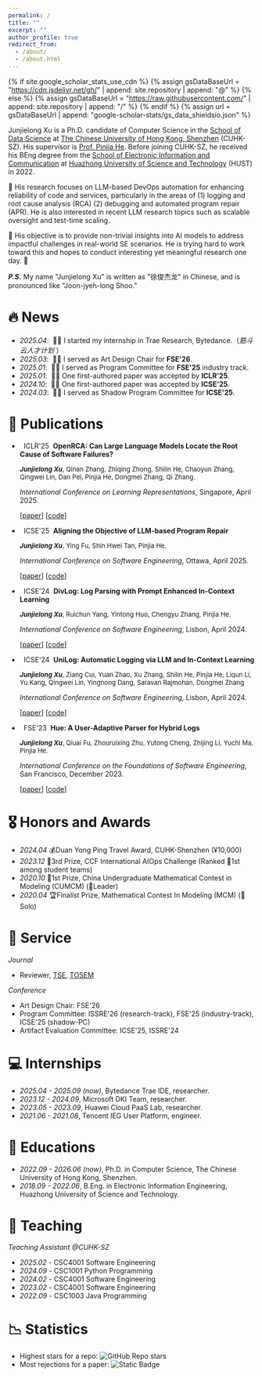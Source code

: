 ```yaml
---
permalink: /
title: ""
excerpt: ""
author_profile: true
redirect_from: 
  - /about/
  - /about.html
---
```


{% if site.google_scholar_stats_use_cdn %}
{% assign gsDataBaseUrl = "https://cdn.jsdelivr.net/gh/" | append: site.repository | append: "@" %}
{% else %}
{% assign gsDataBaseUrl = "https://raw.githubusercontent.com/" | append: site.repository | append: "/" %}
{% endif %}
{% assign url = gsDataBaseUrl | append: "google-scholar-stats/gs_data_shieldsio.json" %}

<span class='anchor' id='about-me'></span>

Junjielong Xu is a Ph.D. candidate of Computer Science in the [School of Data Science](https://sds.cuhk.edu.cn/en) at [The Chinese University of Hong Kong, Shenzhen](https://www.cuhk.edu.cn/en) (CUHK-SZ). His supervisor is [Prof. Pinjia He](https://pinjiahe.github.io). Before joining CUHK-SZ, he received his BEng degree from the [School of Electronic Information and Communication](https://eic.hust.edu.cn/) at [Huazhong University of Science and Technology](https://hust.edu.cn/) (HUST) in 2022.

🔎 His research focuses on LLM-based DevOps automation for enhancing reliability of code and services, particularly in the areas of (1) logging and root cause analysis (RCA) (2) debugging and automated program repair (APR). He is also interested in recent LLM research topics such as scalable oversight and test-time scaling.

🔑 His objective is to provide non-trivial insights into AI models to address impactful challenges in real-world SE scenarios. He is trying hard to work toward this and hopes to conduct interesting yet meaningful research one day. 🫨

***P.S.*** My name "Junjielong Xu" is written as "徐俊杰龙" in Chinese, and is pronounced like "Joon-jyeh-long Shoo."

# 🔥 News

- *2025.04*: &nbsp;🎉🎉 I started my internship in Trae Research, Bytedance.（*筋斗云人才计划* ）
- *2025.03*: &nbsp;🎉🎉 I served as Art Design Chair for **FSE'26**. 
- *2025.01*: &nbsp;🎉🎉 I served as Program Committee for **FSE'25** industry track.
- *2025.01*: &nbsp;🎉🎉 One first-authored paper was accepted by **ICLR'25**.
- *2024.10*: &nbsp;🎉🎉 One first-authored paper was accepted by **ICSE'25**.
- *2024.03*: &nbsp;🎉🎉 I served as Shadow Program Committee for **ICSE'25**.

# 📝 Publications 

- &nbsp; <span class="badge">ICLR'25</span> &nbsp;**OpenRCA: Can Large Language Models Locate the Root Cause of Software Failures?**

  <span style="font-size:13px;"> <strong><em>Junjielong Xu</em></strong>, Qinan Zhang, Zhiqing Zhong, Shilin He, Chaoyun Zhang, Qingwei Lin, Dan Pei, Pinjia He, Dongmei Zhang, Qi Zhang.</span>

  <span style="font-size:14px;"> *International Conference on Learning Representations*, Singapore, April 2025. </span>

  [[paper](https://openreview.net/pdf?id=M4qNIzQYpd)]
  [[code](https://github.com/microsoft/OpenRCA)]

- &nbsp; <span class="badge">ICSE'25</span> &nbsp;**Aligning the Objective of LLM-based Program Repair**

  <span style="font-size:13px;"> <strong><em>Junjielong Xu</em></strong>, Ying Fu, Shin Hwei Tan, Pinjia He.</span>

  <span style="font-size:14px;"> *International Conference on Software Engineering*, Ottawa, April 2025. </span>

  [[paper](https://arxiv.org/pdf/2404.08877)]
  [[code](https://github.com/CUHK-Shenzhen-SE/D4C)]

- &nbsp; <span class="badge">ICSE'24</span> &nbsp;**DivLog: Log Parsing with Prompt Enhanced In-Context Learning**

  <span style="font-size:13px;"> <strong><em>Junjielong Xu</em></strong>, Ruichun Yang, Yintong Huo, Chengyu Zhang, Pinjia He.</span>

  <span style="font-size:14px;"> *International Conference on Software Engineering*, Lisbon, April 2024. </span>

  [[paper](https://dl.acm.org/doi/abs/10.1145/3597503.3639155)]
  [[code](https://github.com/logpai/logparser)]

- &nbsp; <span class="badge">ICSE'24</span> &nbsp;**UniLog: Automatic Logging via LLM and In-Context Learning**

  <span style="font-size:13px;"> <strong><em>Junjielong Xu</em></strong>, Ziang Cui, Yuan Zhao, Xu Zhang, Shilin He, Pinjia He, Liqun Li, Yu Kang, Qingwei Lin, Yingnong Dang, Saravan Rajmohan, Dongmei Zhang</span>

  <span style="font-size:14px;"> *International Conference on Software Engineering*, Lisbon, April 2024. </span>

  [[paper](https://dl.acm.org/doi/abs/10.1145/3597503.3623326)]
  [[code](https://github.com/shuaijiumei/logging-benchmark)]

- &nbsp; <span class="badge">FSE'23</span> &nbsp;**Hue: A User-Adaptive Parser for Hybrid Logs**

  <span style="font-size:13px;"> <strong><em>Junjielong Xu</em></strong>, Qiuai Fu, Zhouruixing Zhu, Yutong Cheng, Zhijing Li, Yuchi Ma, Pinjia He.</span>

  <span style="font-size:14px;"> *International Conference on the Foundations of Software Engineering*, San Francisco, December 2023. </span>

  [[paper](https://dl.acm.org/doi/abs/10.1145/3611643.3616260)]
  [[code](https://github.com/Siyuexi/Hue)]


# 🎖 Honors and Awards

- *2024.04* 💰Duan Yong Ping Travel Award, CUHK-Shenzhen (¥10,000)
- *2023.12* 🥉3rd Prize, CCF International AIOps Challenge (Ranked 🏅1st among student teams)
- *2020.10* 🏅1st Prize, China Undergraduate Mathematical Contest in Modeling (CUMCM) (🤺Leader)
- *2020.04* 🏆Finalist Prize, Mathematical Contest In Modeling (MCM) (🤺Solo)

# 💬 Service

*Journal*
- Reviewer, [TSE](https://ieeexplore.ieee.org/xpl/RecentIssue.jsp?punumber=32), [TOSEM](https://dl.acm.org/journal/tosem)

*Conference*
- Art Design Chair: FSE'26
- Program Committee: ISSRE'26 (research-track), FSE'25 (industry-track), ICSE'25 (shadow-PC)
- Artifact Evaluation Committee: ICSE'25, ISSRE'24

# 💻 Internships

- *2025.04 - 2025.09 (now)*, Bytedance Trae IDE, researcher.
- *2023.12 - 2024.09*, Microsoft DKI Team, researcher.
- *2023.05 - 2023.09*, Huawei Cloud PaaS Lab, researcher.
- *2021.06 - 2021.08*, Tencent IEG User Platform, engineer.

# 📖 Educations

- *2022.09 - 2026.06 (now)*, Ph.D. in Computer Science, The Chinese University of Hong Kong, Shenzhen. 
- *2018.09 - 2022.06*, B.Eng. in Electronic Information Engineering, Huazhong University of Science and Technology.

# 📐 Teaching

*Teaching Assistant @CUHK-SZ*

- *2025.02* - CSC4001 Software Engineering
- *2024.09* - CSC1001 Python Programming
- *2024.02* - CSC4001 Software Engineering
- *2023.02* - CSC4001 Software Engineering
- *2022.09* - CSC1003 Java Programming

# 📉 Statistics

- Highest stars for a repo: <img alt="GitHub Repo stars" src="https://img.shields.io/github/stars/microsoft/OpenRCA">
- Most rejections for a paper: <img alt="Static Badge" src="https://img.shields.io/badge/4_rejection-red">